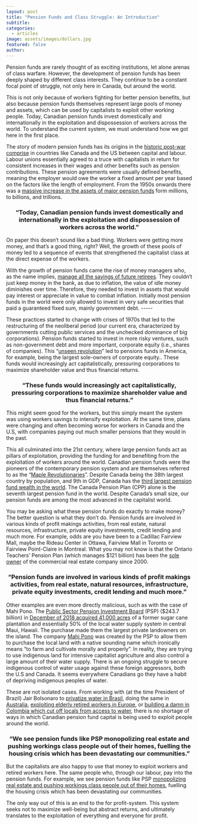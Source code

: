 ```yaml
---
layout: post
title: "Pension Funds and Class Struggle: An Introduction"
subtitle: 
categories:
  - articles
image: assets/images/dollars.jpg
featured: false
author:
---
```

Pension funds are rarely thought of as exciting institutions, let alone arenas of class warfare. However, the development of pension funds has been deeply shaped by different class interests. They continue to be a constant focal point of struggle, not only here in Canada, but around the world.

This is not only because of workers fighting for better pension benefits, but also because pension funds themselves represent large pools of money and assets, which can be used by capitalists to exploit other working people. Today, Canadian pension funds invest domestically and internationally in the exploitation and dispossession of workers across the world. To understand the current system, we must understand how we got here in the first place.

The story of modern pension funds has its origins in the [historic post-war comprise](https://www.academia.edu/35978664/Stakeholder_Capitalism_Corporate_Organization_and_Class_Power) in countries like Canada and the US between capital and labour. Labour unions essentially agreed to a truce with capitalists in return for consistent increases in their wages and other benefits such as pension contributions. These pension agreements were usually defined benefits, meaning the employer would owe the worker a fixed amount per year based on the factors like the length of employment. From the 1950s onwards there was a [massive increase in the assets of major pension funds](#bookTabs=1) form millions, to billions, and trillions.

<div align="center"> <h3>“Today, Canadian pension funds invest domestically and internationally in the exploitation and dispossession of workers across the world.”</h3> </div>

On paper this doesn’t sound like a bad thing. Workers were getting more money, and that’s a good thing, right? Well, the growth of these pools of money led to a sequence of events that strengthened the capitalist class at the direct expense of the workers.

With the growth of pension funds came the rise of money managers who, as the name implies, [manage all the savings of future retirees](https://www.academia.edu/35978664/Stakeholder_Capitalism_Corporate_Organization_and_Class_Power). They couldn’t just keep money in the bank, as due to inflation, the value of idle money diminishes over time. Therefore, they needed to invest in assets that would pay interest or appreciate in value to combat inflation. Initially most pension funds in the world were only allowed to invest in very safe securities that paid a guaranteed fixed sum, mainly government debt. -----

These practices started to change with crises of 1970s that led to the restructuring of the neoliberal period (our current era, characterized by governments cutting public services and the unchecked dominance of big corporations). Pension funds started to invest in more risky ventures, such as non-government debt and more important, corporate equity (i.e., shares of companies). This “[unseen revolution](https://hbr.org/1991/03/reckoning-with-the-pension-fund-revolution)” led to pensions funds in America, for example, being the largest sole-owners of corporate equity.. These funds would increasingly act capitalistically, pressuring corporations to maximize shareholder value and thus financial returns.

<div align="center"> <h3>“These funds would increasingly act capitalistically, pressuring corporations to maximize shareholder value and thus financial returns.”</h3> </div>

This might seem good for the workers, but this simply meant the system was using workers savings to intensify exploitation. At the same time, plans were changing and often becoming worse for workers in Canada and the U.S, with companies paying out much smaller pensions that they would in the past.

This all culminated into the 21st century, where large pension funds act as pillars of exploitation, providing the funding for and benefiting from the exploitation of workers around the world. Canadian pension funds were the pioneers of the contemporary pension system and are themselves referred to as the “[Maple Revolutionaries](https://www.economist.com/finance-and-economics/2012/03/03/maple-revolutionaries)”. Despite Canada being the 38th largest country by population, and 9th in GDP, Canada has the [third largest pension fund wealth in the world](https://www.cppinvestments.com/for-canadian/the-success-of-the-canadian-pension-fund-model/). The Canada Pension Plan (CPP) alone is the seventh largest pension fund in the world. Despite Canada’s small size, our pension funds are among the most advanced in the capitalist world.

You may be asking what these pension funds do exactly to make money? The better question is what they don’t do. Pension funds are involved in various kinds of profit makings activities, from real estate, natural resources, infrastructure, private equity investments, credit lending and much more. For example, odds are you have been to a Cadillac Fairview Mall, maybe the Rideau Center in Ottawa, Fairview Mall in Toronto or Fairview Point-Claire in Montreal. What you may not know is that the Ontario Teachers’ Pension Plan (which manages $121 billion) has been the [sole owner](https://www.cadillacfairview.com/about-us/) of the commercial real estate company since 2000.

<div align="center"> <h3>“Pension funds are involved in various kinds of profit makings activities, from real estate, natural resources, infrastructure, private equity investments, credit lending and much more.”</h3> </div>

Other examples are even more directly malicious, such as with the case of Mahi Pono. The [Public Sector Pension Investment Board](https://www.investpsp.com/en/psp/) (PSP) ($243.7 billion) in [December of 2018 acquired 41,000 acres](https://papers.ssrn.com/sol3/papers.cfm?abstract_id=4616266) of a former sugar cane plantation and essentially 50% of the local water supply system in central Maui, Hawaii. The purchase made them the largest private landowners on the island. The company [Mahi Pono](https://www.youtube.com/watch?v=01KuVkrxW-U&ab_channel=MauiPonoNetwork) was created by the PSP to allow them to purchase the local land with a native sounding name which ironically means “to farm and cultivate morally and properly”. In reality, they are trying to use indigenous land for intensive capitalist agriculture and also control a large amount of their water supply. There is an ongoing struggle to secure indigenous control of water usage against these foreign aggressors, both the U.S and Canada. It seems everywhere Canadians go they have a habit of depriving indigenous peoples of water.

These are not isolated cases. From working with (at the time President of Brazil) Jair Bolsonaro to [privatize water in Brasil](https://jacobin.com/2021/08/canadian-worker-pensions-brazil-water-utility-privatization-rio-de-janeiro-igua-cedae-cppib-aimco), doing the same in [Australia](https://www.investpsp.com/en/news/olam-orchards-australia-announces-sale-of-permanent-water-rights-in-australia-to-psp-investments-for-a-490-0-million/), [exploiting elderly retired workers in Europe](https://cupe.ca/canadian-pension-fund-embroiled-senior-care-scandal), or [building a damn in Colombia which cut off locals from access to water](https://www.investpsp.com/en/news/olam-orchards-australia-announces-sale-of-permanent-water-rights-in-australia-to-psp-investments-for-a-490-0-million/), there is no shortage of ways in which Canadian pension fund capital is being used to exploit people around the world.

<div align="center"> <h3>“We see pension funds like PSP monopolizing real estate and pushing workings class people out of their homes, fuelling the housing crisis which has been devastating our communities.”</h3> </div>

But the capitalists are also happy to use that money to exploit workers and retired workers here. The same people who, through our labour, pay into the pension funds. For example, we see pension funds like PSP [monopolizing real estate and pushing workings class people out of their homes](https://breachmedia.ca/a-public-pension-fund-is-canadas-newest-mega-landlord/), fuelling the housing crisis which has been devastating our communities.

The only way out of this is an end to the for profit-system. This system seeks not to maximize well-being but abstract returns, and ultimately translates to the exploitation of everything and everyone for profit.
